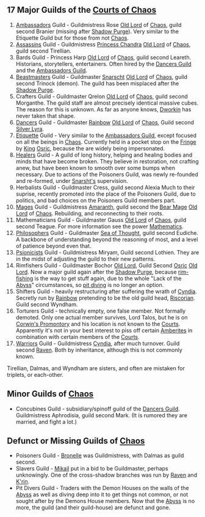 ## <a name="major">17 Major Guilds of the [Courts of Chaos](CourtsOfChaos)</a>
 1. <a name="ambassadors">[Ambassadors](AmbassadorsGuild) Guild</a> - Guildmistress Rose [Old Lord](OldLord) of [Chaos](CourtsOfChaos), guild second Branier (missing after [Shadow Purge](ShadowPurge)). Very similar to the Etiquette Guild but for those from not [Chaos](CourtsOfChaos).
 1. <a name="assassins">[Assassins](AssassinsGuild) Guild</a> - Guildmistress [Princess Chandra](PrincessChandraOfAssassins) [Old Lord](OldLord) of [Chaos](CourtsOfChaos), guild second Tirellian.
 1. <a name="bards">Bards Guild</a> - Princess Harp [Old Lord](OldLord) of [Chaos](CourtsOfChaos), guild second Leareth.  Historians, storytellers, entertainers.  Often hired by the [Dancers Guild](DancersGuild) and the [Ambassadors Guild](AmbassadorsGuild).
 1. <a name="beastmasters">[Beastmasters](BeastmastersGuild) Guild</a> - Guildmaster [Snarscht](SnarshtOfBeastmasters) [Old Lord](OldLord) of [Chaos](CourtsOfChaos), guild second Trinock (demon).  The guild has been misplaced after the [Shadow Purge](ShadowPurge).
 1. <a name="crafters">Crafters Guild</a> - Guildmaster Qrelon [Old Lord](OldLord) of [Chaos](CourtsOfChaos), guild second Morganthe.  The guild staff are almost precisely identical massive cubes. The reason for this is unknown. As far as anyone knows, [Dworkin](DworkinOfAmber) has never taken that shape.
 1. <a name="dancers">[Dancers](DancersGuild) Guild</a> - Guildmaster [Rainbow](RainbowOfDancers) [Old Lord](OldLord) of [Chaos](CourtsOfChaos), Guild second [Silver Lyra](SilverLyra).
 1. <a name="etiquette">[Etiquette](EtiquetteGuild) Guild</a> - Very similar to the [Ambassadors Guild](AmbassadorsGuild), except focused on all the beings in [Chaos](CourtsOfChaos).  Currently held in a pocket stop on the [Fringe](PowersBalancesAndOpposites) by [King](KingOfChaos) [Osric](OsricOfChannicut), because the are widely being impersonated.
 1. <a name="healers">[Healers](HealersGuild) Guild</a> - A guild of long history, helping and healing bodies and minds that have become broken.  They believe in restoration, not crafting anew, but have been known to smooth over some bumps when necessary.  Due to actions of the Poisoners Guild, was newly re-founded and re-formed, under [Snarsht's](SnarshtOfBeastmasters) supervision.
 1. <a name="herbalists">Herbalists Guild</a> - Guildmaster Cress, guild second Alexia Much to their suprise, recently promoted into the place of the Poisoners Guild, due to politics, and bad choices on the Poisoners Guild members part.
 1. <a name="mages">[Mages](MagesGuild) Guild</a> - Guildmistress [Amaranth](AmaranthOfFlorimel), guild second the [Bear Mage](BearMage) [Old Lord](OldLord) of [Chaos](CourtsOfChaos).  Rebuilding, and reconnecting to their roots.
 1. <a name="mathematicians">Mathematicians Guild</a> - Guildmaster Gauss [Old Lord](OldLord) of [Chaos](CourtsOfChaos), guild second Teague.  For more information see the power [Mathematics](PowersBalancesAndOpposites).
 1. <a name="philosophers">[Philosophers](PhilosophersGuild) Guild</a> - Guildmaster [Sea of Thought](SeaOfThought), guild second Eudiche. A backbone of understanding beyond the reasoning of most, and a level of patience beyond even that.
 1. <a name="psionicists">[Psionicists](PsionicistsGuild) Guild</a> - Guildmistress Miryam, Guild second Lothien. They are in the midst of adjusting the guild to their new patterns.
 1. <a name="rimfishers">Rimfishers Guild</a> - Guildmaster Bochor [Old Lord](OldLord), Guild Second [Osric](OsricOfChanicut) [Old Lord](OldLord). Now a major guild again after the [Shadow Purge](ShadowPurge), because [rim-fishing](PowersBalancesAndOpposites) is the way to get stuff again, due to the whole "Lack of the [Abyss](TheAbyss)" circumstances, so [pit diving](PowersBalancesAndOpposites) is no longer an option.
 1. <a name="shifters">Shifters Guild</a> - heavily restructuring after suffering the wrath of [Cyndia](CobalteanRoyalFamily#cyndia).  Secretly run by [Rainbow](RainbowOfDancers) pretending to be the old guild head, [Riscorian](RiscorianOfShifters). Guild second Wyndham.
 1. <a name="torturers">Torturers Guild</a> - technically empty, one false member.  Not formally demoted.  Only one actual member survives, Lord Talos, but he is on [Corwin's Promontory](CorwinPromontory) and his location is not known to the [Courts](CourtsOfChaos). Apparently it's not in your best interest to piss off certain [Amberites](WhoIsWhereAmberites) in combination with certain members of the [Courts](CourtsOfChaos).
 1. <a name="warriors">[Warriors](WarriorsGuild) Guild</a> - Guildmistress [Cyndia](CobalteanRoyalFamily#cyndia), after much turnover.  Guild second [Raven](RavenOfCaine). Both by inheritance, although this is not commonly known.

Tirellian, Dalmas, and Wyndham are sisters, and often are mistaken for triplets, or each-other.

## <a name="minor">Minor Guilds of [Chaos](CourtsOfChaos)</a>
 + <a name="concubines">Concubines Guild</a> - subsidiary/spinoff guild of the [Dancers Guild](DancersGuild). Guildmistress Aphrodisia, guild second Mark. (It is rumored they are married, and fight a lot.)

## <a name="defunct">Defunct or Missing Guilds of [Chaos](CourtsOfChaos)</a>
 + <a name="poisoners">Poisoners Guild</a> - [Bronelle](BronelleOfPoisoners) was Guildmistress, with Dalmas as guild second.
 + <a name="slavers">Slavers Guild</a> - [Mikail](MikailOfOberon) put in a bid to be Guildmaster, perhaps unknowingly. One of the cross-shadow branches was run by [Raven](RavenOfCaine) and [K'rin](KrinOfCaine).
 + <a name="pitdivers">Pit Divers Guild</a> - Traders with the Demon Houses on the walls of the [Abyss](TheAbyss) as well as diving deep into it to get things not common, or not sought after by the Demons House members.  Now that the [Abyss](TheAbyss) is no more, the guild (and their guild-house) are defunct and gone.
